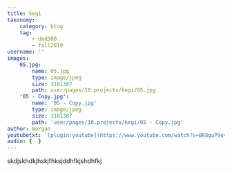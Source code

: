 ```yaml
---
title: kegi
taxonomy:
    category: blog
    tag:
        - dmd300
        - fall2019
username: ''
images:
    05.jpg:
        name: 05.jpg
        type: image/jpeg
        size: 3181387
        path: user/pages/10.projects/kegi/05.jpg
    '05 - Copy.jpg':
        name: '05 - Copy.jpg'
        type: image/jpeg
        size: 3181387
        path: 'user/pages/10.projects/kegi/05 - Copy.jpg'
author: morgan
youtubetxt: '[plugin:youtube](https://www.youtube.com/watch?v=BK8guP9ov2U)'
audio: {  }
---
```


skdjskhdkjhskjfhksjddhfkjshdhfkj